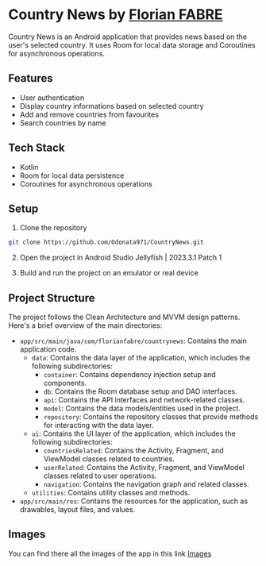 # Country News by [Florian FABRE](https://github.com/Odonata971)

Country News is an Android application that provides news based on the user's selected country. It uses Room for local data storage and Coroutines for asynchronous operations.

## Features

- User authentication
- Display country informations based on selected country
- Add and remove countries from favourites
- Search countries by name

## Tech Stack

- Kotlin
- Room for local data persistence
- Coroutines for asynchronous operations

## Setup

1. Clone the repository
```bash
git clone https://github.com/Odonata971/CountryNews.git
```

2. Open the project in Android Studio Jellyfish | 2023.3.1 Patch 1
  
3. Build and run the project on an emulator or real device

## Project Structure

The project follows the Clean Architecture and MVVM design patterns. Here's a brief overview of the main directories:

- `app/src/main/java/com/florianfabre/countrynews`: Contains the main application code.
  - `data`: Contains the data layer of the application, which includes the following subdirectories:
    - `container`: Contains dependency injection setup and components.
    - `db`: Contains the Room database setup and DAO interfaces.
    - `api`: Contains the API interfaces and network-related classes.
    - `model`: Contains the data models/entities used in the project.
    - `repository`: Contains the repository classes that provide methods for interacting with the data layer.
  - `ui`: Contains the UI layer of the application, which includes the following subdirectories:
    - `countriesRelated`: Contains the Activity, Fragment, and ViewModel classes related to countries.
    - `userRelated`: Contains the Activity, Fragment, and ViewModel classes related to user operations.
    - `navigation`: Contains the navigation graph and related classes.
  - `utilities`: Contains utility classes and methods.
- `app/src/main/res`: Contains the resources for the application, such as drawables, layout files, and values.

## Images

You can find there all the images of the app in this link [Images](https://github.com/vives-android/23-24-final-assignment-sem-2-Odonata971/tree/main/app/src/main/java/com/florianfabre/countrynews/images)
